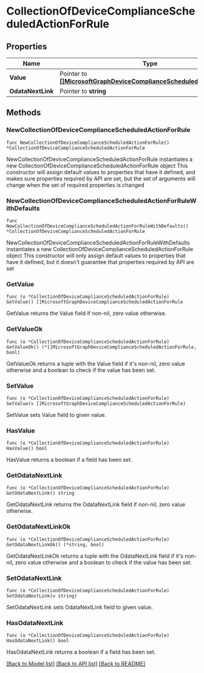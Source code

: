# CollectionOfDeviceComplianceScheduledActionForRule

## Properties

Name | Type | Description | Notes
------------ | ------------- | ------------- | -------------
**Value** | Pointer to [**[]MicrosoftGraphDeviceComplianceScheduledActionForRule**](MicrosoftGraphDeviceComplianceScheduledActionForRule.md) |  | [optional] 
**OdataNextLink** | Pointer to **string** |  | [optional] 

## Methods

### NewCollectionOfDeviceComplianceScheduledActionForRule

`func NewCollectionOfDeviceComplianceScheduledActionForRule() *CollectionOfDeviceComplianceScheduledActionForRule`

NewCollectionOfDeviceComplianceScheduledActionForRule instantiates a new CollectionOfDeviceComplianceScheduledActionForRule object
This constructor will assign default values to properties that have it defined,
and makes sure properties required by API are set, but the set of arguments
will change when the set of required properties is changed

### NewCollectionOfDeviceComplianceScheduledActionForRuleWithDefaults

`func NewCollectionOfDeviceComplianceScheduledActionForRuleWithDefaults() *CollectionOfDeviceComplianceScheduledActionForRule`

NewCollectionOfDeviceComplianceScheduledActionForRuleWithDefaults instantiates a new CollectionOfDeviceComplianceScheduledActionForRule object
This constructor will only assign default values to properties that have it defined,
but it doesn't guarantee that properties required by API are set

### GetValue

`func (o *CollectionOfDeviceComplianceScheduledActionForRule) GetValue() []MicrosoftGraphDeviceComplianceScheduledActionForRule`

GetValue returns the Value field if non-nil, zero value otherwise.

### GetValueOk

`func (o *CollectionOfDeviceComplianceScheduledActionForRule) GetValueOk() (*[]MicrosoftGraphDeviceComplianceScheduledActionForRule, bool)`

GetValueOk returns a tuple with the Value field if it's non-nil, zero value otherwise
and a boolean to check if the value has been set.

### SetValue

`func (o *CollectionOfDeviceComplianceScheduledActionForRule) SetValue(v []MicrosoftGraphDeviceComplianceScheduledActionForRule)`

SetValue sets Value field to given value.

### HasValue

`func (o *CollectionOfDeviceComplianceScheduledActionForRule) HasValue() bool`

HasValue returns a boolean if a field has been set.

### GetOdataNextLink

`func (o *CollectionOfDeviceComplianceScheduledActionForRule) GetOdataNextLink() string`

GetOdataNextLink returns the OdataNextLink field if non-nil, zero value otherwise.

### GetOdataNextLinkOk

`func (o *CollectionOfDeviceComplianceScheduledActionForRule) GetOdataNextLinkOk() (*string, bool)`

GetOdataNextLinkOk returns a tuple with the OdataNextLink field if it's non-nil, zero value otherwise
and a boolean to check if the value has been set.

### SetOdataNextLink

`func (o *CollectionOfDeviceComplianceScheduledActionForRule) SetOdataNextLink(v string)`

SetOdataNextLink sets OdataNextLink field to given value.

### HasOdataNextLink

`func (o *CollectionOfDeviceComplianceScheduledActionForRule) HasOdataNextLink() bool`

HasOdataNextLink returns a boolean if a field has been set.


[[Back to Model list]](../README.md#documentation-for-models) [[Back to API list]](../README.md#documentation-for-api-endpoints) [[Back to README]](../README.md)


